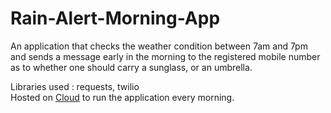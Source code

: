 # Rain-Alert-Morning-App

<p>An application that checks the weather condition between 7am and 7pm and sends a message early in the morning to the registered mobile number as to whether one should carry a sunglass, or an umbrella.</p>

Libraries used : requests, twilio
<br>
Hosted on <a href="https://www.pythonanywhere.com">Cloud</a> to run the application every morning. 
